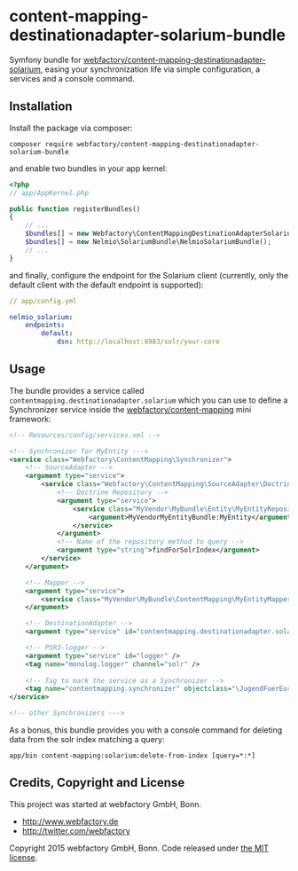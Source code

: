 # content-mapping-destinationadapter-solarium-bundle #

Symfony bundle for [webfactory/content-mapping-destinationadapter-solarium](https://github.com/webfactory/content-mapping-destinationadapter-solarium),
easing your synchronization life via simple configuration, a services and a console command.


## Installation ##

Install the package via composer:

    composer require webfactory/content-mapping-destinationadapter-solarium-bundle

and enable two bundles in your app kernel:
    
```php
<?php
// app/AppKernel.php

public function registerBundles()
{
    // ...
    $bundles[] = new Webfactory\ContentMappingDestinationAdapterSolariumBundle\WebfactoryContentMappingDestinationAdapterSolariumBundle();
    $bundles[] = new Nelmio\SolariumBundle\NelmioSolariumBundle();
    // ...
}
```

and finally, configure the endpoint for the Solarium client (currently, only the default client with the default
endpoint is supported): 

```yml
// app/config.yml

nelmio_solarium:
    endpoints:
        default:
            dsn: http://localhost:8983/solr/your-core
```


## Usage ##

The bundle provides a service called `contentmapping.destinationadapter.solarium` which you can use to define a
Synchronizer service inside the [webfactory/content-mapping](https://github.com/webfactory/content-mapping) mini
framework:

```xml
<!-- Resources/config/services.xml -->

<!-- Synchronizer for MyEntity --->
<service class="Webfactory\ContentMapping\Synchronizer">
    <!-- SourceAdapter -->
    <argument type="service">
        <service class="Webfactory\ContentMapping\SourceAdapter\Doctrine\GenericDoctrineSourceAdapter">
            <!-- Doctrine Repository -->
            <argument type="service">
                <service class="MyVendor\MyBundle\Entity\MyEntityRepository" factory-service="doctrine.orm.entity_manager" factory-method="getRepository">
                    <argument>MyVendorMyEntityBundle:MyEntity</argument>
                </service>
            </argument>
            <!-- Name of the repository method to query -->
            <argument type="string">findForSolrIndex</argument>
        </service>
    </argument>

    <!-- Mapper -->
    <argument type="service">
        <service class="MyVendor\MyBundle\ContentMapping\MyEntityMapper" />
    </argument>

    <!-- DestinationAdapter -->
    <argument type="service" id="contentmapping.destinationadapter.solarium"/>

    <!-- PSR3-logger -->
    <argument type="service" id="logger" />
    <tag name="monolog.logger" channel="solr" />
    
    <!-- Tag to mark the service as a Synchronizer -->
    <tag name="contentmapping.synchronizer" objectclass="\JugendFuerEuropa\Bundle\JugendInAktionBundle\Entity\Mitarbeiter" />
</service>

<!-- other Synchronizers --->
```

As a bonus, this bundle provides you with a console command for deleting data from the solr index matching a query:

    app/bin content-mapping:solarium:delete-from-index [query=*:*]


## Credits, Copyright and License ##

This project was started at webfactory GmbH, Bonn.

- <http://www.webfactory.de>
- <http://twitter.com/webfactory>

Copyright 2015 webfactory GmbH, Bonn. Code released under [the MIT license](LICENSE).
